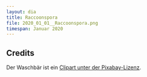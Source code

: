 ```yaml
---
layout: dia
title: Raccoonspora
file: 2020_01_01__Raccoonspora.png
timespan: Januar 2020
---
```


## Credits

Der Waschbär ist ein [Clipart unter der Pixabay-Lizenz](https://pixabay.com/de/vectors/waschb%C3%A4r-eule-fuchs-applikation-1157728/).
